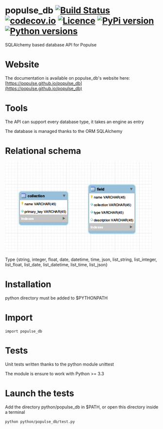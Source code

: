 # populse_db [![Build Status](https://travis-ci.org/populse/populse_db.svg?branch=master)](https://travis-ci.org/populse/populse_db) [![codecov.io](https://codecov.io/github/populse/populse_db/coverage.svg?branch=master)](https://codecov.io/github/populse/populse_db) [![Licence](https://img.shields.io/github/license/populse/populse_db.svg)](https://github.com/populse/populse_db/blob/master/LICENSE.md) [![PyPi version](https://img.shields.io/pypi/v/populse_db.svg)](https://pypi.python.org/pypi/populse_db/) [![Python versions](https://img.shields.io/pypi/pyversions/populse_db.svg)](https://pypi.python.org/pypi/populse_db/)

SQLAlchemy based database API for Populse

# Website

The documentation is available on populse_db's website here: [https://populse.github.io/populse_db](https://populse.github.io/populse_db)

# Tools

The API can support every database type, it takes an engine as entry

The database is managed thanks to the ORM SQLAlchemy

# Relational schema
![alt text](docs/pictures/schema.png "Relational schema")

Type {string, integer, float, date, datetime, time, json, list_string, list_integer, list_float, list_date, list_datetime, list_time, list_json}
	
# Installation

python directory must be added to $PYTHONPATH 

# Import

	import populse_db
	
# Tests

Unit tests written thanks to the python module unittest

The module is ensure to work with Python >= 3.3

# Launch the tests

Add the directory python/populse_db in $PATH, or open this directory inside a terminal
	
	python python/populse_db/test.py
